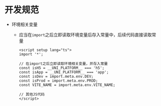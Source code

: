 # 开发规范

- 环境相关变量

  - 应当在`import`之后立即读取环境变量后存入常量中，后续代码直接读取常量

    ```vue
    <script setup lang="ts">
    import '*';

    // 在import之后立即读取环境相关变量，并存入常量
    const isH5 = __UNI_PLATFORM__ === 'h5';
    const isApp = __UNI_PLATFORM__ === 'app';
    const isDev = import.meta.env.DEV;
    const isProd = import.meta.env.PROD;
    const VITE_NAME = import.meta.env.VITE_NAME;

    // 其他JS代码
    </script>
    ```
